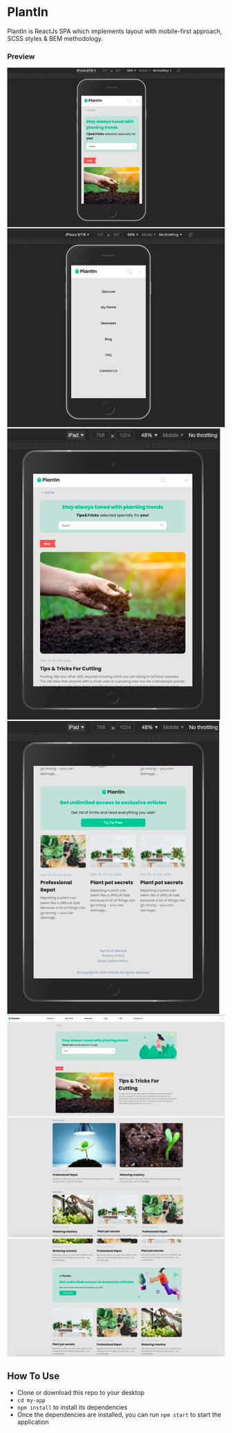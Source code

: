 # PlantIn 
PlantIn is ReactJs SPA which implements layout with mobile-first approach, SCSS styles & BEM methodology.

### Preview
![](plant-in-test/src/assets/images/preview/1.png)
![](plant-in-test/src/assets/images/preview/2.png)
![](plant-in-test/src/assets/images/preview/5.png)
![](plant-in-test/src/assets/images/preview/6.png)
![](plant-in-test/src/assets/images/preview/7.png)
![](plant-in-test/src/assets/images/preview/8.png)
![](plant-in-test/src/assets/images/preview/9.png)





## How To Use

* Clone or download this repo to your desktop
* ``` cd my-app ```
* ``` npm install ``` to install its dependencies
* Once the dependencies are installed, you can run ```npm start``` to start the application
